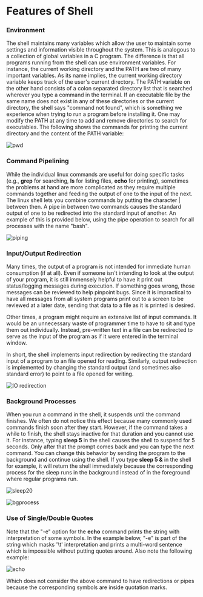 # Features of Shell

### Environment

The shell maintains many variables which allow the user to maintain some settings and information visible throughout the system. This is analogous to a collection of global variables in a C program. The difference is that all programs running from the shell can use environment variables. For instance, the current working directory and the PATH are two of many important variables. As its name implies, the current working directory variable keeps track of the user&#39;s current directory. The PATH variable on the other hand consists of a colon separated directory list that is searched wherever you type a command in the terminal. If an executable file by the same name does not exist in any of these directories or the current directory, the shell says &quot;command not found&quot;, which is something we experience when trying to run a program before installing it. One may modify the PATH at any time to add and remove directories to search for executables. The following shows the commands for printing the current directory and the content of the PATH variable:

![pwd](https://user-images.githubusercontent.com/59649759/95981886-05523680-0e3d-11eb-847a-6e9256281ef3.PNG)

### Command Pipelining

While the individual linux commands are useful for doing specific tasks (e.g., **grep** for searching, **ls** for listing files, **echo** for printing), sometimes the problems at hand are more complicated as they require multiple commands together and feeding the output of one to the input of the next. The linux shell lets you combine commands by putting the character | between then. A pipe in between two commands causes the standard output of one to be redirected into the standard input of another. An example of this is provided below, using the pipe operation to search for all processes with the name &quot;bash&quot;.

![piping](https://user-images.githubusercontent.com/59649759/95982181-6ed24500-0e3d-11eb-8a9b-f3a39a66b28d.PNG)

### Input/Output Redirection

Many times, the output of a program is not intended for immediate human consumption (if at all). Even if someone isn&#39;t intending to look at the output of your program, it is still immensely helpful to have it print out status/logging messages during execution. If something goes wrong, those messages can be reviewed to help pinpoint bugs. Since it is impractical to have all messages from all system programs print out to a screen to be reviewed at a later date, sending that data to a file as it is printed is desired.

Other times, a program might require an extensive list of input commands. It would be an unnecessary waste of programmer time to have to sit and type them out individually. Instead, pre-written text in a file can be redirected to serve as the input of the program as if it were entered in the terminal window.

In short, the shell implements input redirection by redirecting the standard input of a program to an file opened for reading. Similarly, output redirection is implemented by changing the standard output (and sometimes also standard error) to point to a file opened for writing.


![IO redirection](https://user-images.githubusercontent.com/59649759/95982573-df796180-0e3d-11eb-8000-02d3a0ea10a9.PNG)


### Background Processes

When you run a command in the shell, it suspends until the command finishes. We often do not notice this effect because many commonly used commands finish soon after they start. However, if the command takes a while to finish, the shell stays inactive for that duration and you cannot use it. For instance, typing **sleep 5** in the shell causes the shell to suspend for 5 seconds. Only after that the prompt comes back and you can type the next command. You can change this behavior by sending the program to the background and continue using the shell. If you type **sleep 5 &amp;** in the shell for example, it will return the shell immediately because the corresponding process for the sleep runs in the background instead of in the foreground where regular programs run.

![sleep20](https://user-images.githubusercontent.com/59649759/95982751-236c6680-0e3e-11eb-89a7-65693c895a19.PNG)

![bgprocess](https://user-images.githubusercontent.com/59649759/95982758-25cec080-0e3e-11eb-8484-02e97a486132.PNG)


### Use of Single/Double Quotes

Note that the &quot;-e&quot; option for the **echo** command prints the string with interpretation of some symbols. In the example below, &quot;-e&quot; is part of the string which masks &#39;\t&#39; interpretation and prints a multi-word sentence which is impossible without putting quotes around. Also note the following example:

![echo](https://user-images.githubusercontent.com/59649759/95983106-b5746f00-0e3e-11eb-9d03-7a22720e691f.PNG)

Which does not consider the above command to have redirections or pipes because the corresponding symbols are inside quotation marks.
